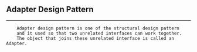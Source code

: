 
## Adapter Design Pattern

---

        Adapter design pattern is one of the structural design pattern 
        and it used so that two unrelated interfaces can work together. 
        The object that joins these unrelated interface is called an Adapter.
